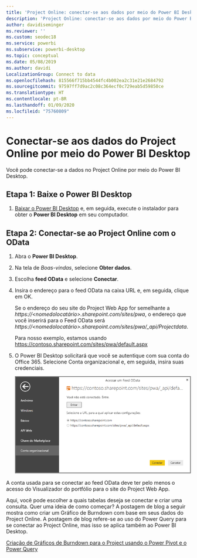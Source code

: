 ```yaml
---
title: 'Project Online: conectar-se aos dados por meio do Power BI Desktop'
description: 'Project Online: conectar-se aos dados por meio do Power BI Desktop'
author: davidiseminger
ms.reviewer: ''
ms.custom: seodec18
ms.service: powerbi
ms.subservice: powerbi-desktop
ms.topic: conceptual
ms.date: 05/08/2019
ms.author: davidi
LocalizationGroup: Connect to data
ms.openlocfilehash: 815566f715bb4544fc4b002ea2c31e21e2684792
ms.sourcegitcommit: 97597ff7d9ac2c08c364ecf0c729eab5d59850ce
ms.translationtype: HT
ms.contentlocale: pt-BR
ms.lasthandoff: 01/09/2020
ms.locfileid: "75760809"
---
```

# <a name="connect-to-project-online-data-through-power-bi-desktop"></a>Conectar-se aos dados do Project Online por meio do Power BI Desktop
Você pode conectar-se a dados no Project Online por meio do Power BI Desktop.

## <a name="step-1-download-power-bi-desktop"></a>Etapa 1: Baixe o Power BI Desktop
1. [Baixar o Power BI Desktop](https://go.microsoft.com/fwlink/?LinkID=521662) e, em seguida, execute o instalador para obter o **Power BI Desktop** em seu computador.

## <a name="step-2-connect-to-project-online-with-odata"></a>Etapa 2: Conectar-se ao Project Online com o OData
1. Abra o **Power BI Desktop**.
2. Na tela de *Boas-vindas*, selecione **Obter dados**.
3. Escolha **feed OData** e selecione **Conectar**.
4. Insira o endereço para o feed OData na caixa URL e, em seguida, clique em OK.
   
   Se o endereço do seu site do Project Web App for semelhante a *https://\<nomedolocatário\>.sharepoint.com/sites/pwa*, o endereço que você inserirá para o Feed OData será *https://\<nomedolocatário\>.sharepoint.com/sites/pwa/\_api/Projectdata*.
   
   Para nosso exemplo, estamos usando https://contoso.sharepoint.com/sites/pwa/default.aspx
5. O Power BI Desktop solicitará que você se autentique com sua conta do Office 365. Selecione Conta organizacional e, em seguida, insira suas credenciais.
   
   ![](media/desktop-project-online-connect-to-data/image.png)

A conta usada para se conectar ao feed OData deve ter pelo menos o acesso do Visualizador do portfólio para o site do Project Web App. 

Aqui, você pode escolher a quais tabelas deseja se conectar e criar uma consulta.  Quer uma ideia de como começar?  A postagem de blog a seguir mostra como criar um Gráfico de Burndown com base em seus dados do Project Online.  A postagem de blog refere-se ao uso do Power Query para se conectar ao Project Online, mas isso se aplica também ao Power BI Desktop.

[Criação de Gráficos de Burndown para o Project usando o Power Pivot e o Power Query](https://blogs.office.com/2014/03/24/creating-burndown-charts-for-project-using-power-pivot-and-power-query/)

